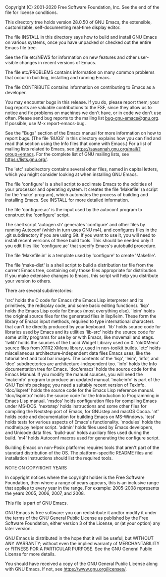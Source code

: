 Copyright (C) 2001-2020 Free Software Foundation, Inc.
See the end of the file for license conditions.

This directory tree holds version 28.0.50 of GNU Emacs, the extensible,
customizable, self-documenting real-time display editor.

The file INSTALL in this directory says how to build and install GNU
Emacs on various systems, once you have unpacked or checked out the
entire Emacs file tree.

See the file etc/NEWS for information on new features and other
user-visible changes in recent versions of Emacs.

The file etc/PROBLEMS contains information on many common problems that
occur in building, installing and running Emacs.

The file CONTRIBUTE contains information on contributing to Emacs as a
developer.

You may encounter bugs in this release. If you do, please report
them; your bug reports are valuable contributions to the FSF, since
they allow us to notice and fix problems on machines we don't have, or
in code we don't use often. Please send bug reports to the mailing
list bug-gnu-emacs@gnu.org. If possible, use M-x report-emacs-bug.

See the "Bugs" section of the Emacs manual for more information on how
to report bugs. (The file 'BUGS' in this directory explains how you
can find and read that section using the Info files that come with
Emacs.) For a list of mailing lists related to Emacs, see
<https://savannah.gnu.org/mail/?group=emacs>. For the complete
list of GNU mailing lists, see <https://lists.gnu.org/>.

The 'etc' subdirectory contains several other files, named in capital
letters, which you might consider looking at when installing GNU
Emacs.

The file 'configure' is a shell script to acclimate Emacs to the
oddities of your processor and operating system. It creates the file
'Makefile' (a script for the 'make' program), which automates the
process of building and installing Emacs. See INSTALL for more
detailed information.

The file 'configure.ac' is the input used by the autoconf program to
construct the 'configure' script.

The shell script 'autogen.sh' generates 'configure' and other files by
running Autoconf (which in turn uses GNU m4), and configures files in
the .git subdirectory if you are using Git. If you want to use it,
you will need to install recent versions of these build tools. This
should be needed only if you edit files like 'configure.ac' that
specify Emacs's autobuild procedure.

The file 'Makefile.in' is a template used by 'configure' to create
'Makefile'.

The file 'make-dist' is a shell script to build a distribution tar
file from the current Emacs tree, containing only those files
appropriate for distribution. If you make extensive changes to Emacs,
this script will help you distribute your version to others.

There are several subdirectories:

'src' holds the C code for Emacs (the Emacs Lisp interpreter and
its primitives, the redisplay code, and some basic editing
functions).
'lisp' holds the Emacs Lisp code for Emacs (most everything else).
'leim' holds the original source files for the generated files
in lisp/leim. These form the library of Emacs input methods,
required to type international characters that can't be
directly produced by your keyboard.
'lib' holds source code for libraries used by Emacs and its utilities
'lib-src' holds the source code for some utility programs for use by or
with Emacs, like movemail and etags.
'lwlib' holds the sources of the Lucid Widget Library used on X.
'oldXMenu' source files from X11R2 XMenu library, used in non-toolkit builds.
'etc' holds miscellaneous architecture-independent data files Emacs
uses, like the tutorial text and tool bar images.
The contents of the 'lisp', 'leim', 'info', and 'doc'
subdirectories are architecture-independent too.
'info' holds the Info documentation tree for Emacs.
'doc/emacs' holds the source code for the Emacs Manual. If you modify the
manual sources, you will need the 'makeinfo' program to produce
an updated manual. 'makeinfo' is part of the GNU Texinfo
package; you need a suitably recent version of Texinfo.
'doc/lispref' holds the source code for the Emacs Lisp reference manual.
'doc/lispintro' holds the source code for the Introduction to Programming
in Emacs Lisp manual.
'msdos' holds configuration files for compiling Emacs under MS-DOS.
'nextstep' holds instructions and some other files for compiling the
Nextstep port of Emacs, for GNUstep and macOS Cocoa.
'nt' holds code and documentation for building Emacs on MS-Windows.
'test' holds tests for various aspects of Emacs's functionality.
'modules' holds the modhelp.py helper script.
'admin' holds files used by Emacs developers, and Unicode data files.
'build-aux' holds auxiliary files used during the build.
'm4' holds Autoconf macros used for generating the configure script.

Building Emacs on non-Posix platforms requires tools that aren't part
of the standard distribution of the OS. The platform-specific README
files and installation instructions should list the required tools.

NOTE ON COPYRIGHT YEARS

In copyright notices where the copyright holder is the Free Software
Foundation, then where a range of years appears, this is an inclusive
range that applies to every year in the range. For example: 2005-2008
represents the years 2005, 2006, 2007, and 2008.

This file is part of GNU Emacs.

GNU Emacs is free software: you can redistribute it and/or modify
it under the terms of the GNU General Public License as published by
the Free Software Foundation, either version 3 of the License, or
(at your option) any later version.

GNU Emacs is distributed in the hope that it will be useful,
but WITHOUT ANY WARRANTY; without even the implied warranty of
MERCHANTABILITY or FITNESS FOR A PARTICULAR PURPOSE. See the
GNU General Public License for more details.

You should have received a copy of the GNU General Public License
along with GNU Emacs. If not, see <https://www.gnu.org/licenses/>.
